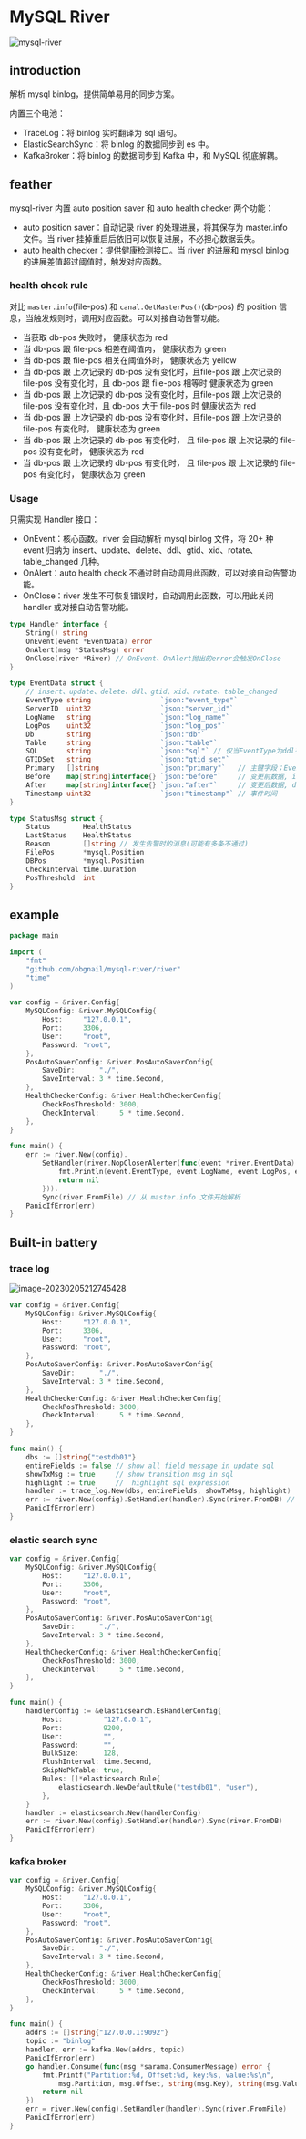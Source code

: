 # MySQL River

![mysql-river](assets/mysql-river.png)

## introduction

解析 mysql binlog，提供简单易用的同步方案。

内置三个电池：

- TraceLog：将 binlog 实时翻译为 sql 语句。
- ElasticSearchSync：将 binlog 的数据同步到 es 中。
- KafkaBroker：将 binlog 的数据同步到 Kafka 中，和 MySQL 彻底解耦。



## feather

mysql-river 内置 auto position saver 和 auto health checker 两个功能：

- auto position saver：自动记录 river 的处理进展，将其保存为 master.info 文件。当 river 挂掉重启后依旧可以恢复进展，不必担心数据丢失。
- auto health checker：提供健康检测接口。当 river 的进展和 mysql binlog 的进展差值超过阈值时，触发对应函数。



### health check rule

对比 `master.info`(file-pos) 和 `canal.GetMasterPos()`(db-pos) 的 position 信息，当触发规则时，调用对应函数。可以对接自动告警功能。

- 当获取 db-pos 失败时， 健康状态为 red
- 当 db-pos 跟 file-pos 相差在阈值内， 健康状态为 green
- 当 db-pos 跟 file-pos 相关在阈值外时， 健康状态为 yellow
- 当 db-pos 跟 上次记录的 db-pos 没有变化时，且file-pos 跟 上次记录的 file-pos 没有变化时，且 db-pos  跟  file-pos 相等时 健康状态为 green
- 当 db-pos 跟 上次记录的 db-pos 没有变化时，且file-pos 跟 上次记录的 file-pos 没有变化时，且 db-pos  大于  file-pos 时 健康状态为 red
- 当 db-pos 跟 上次记录的 db-pos 没有变化时，且file-pos 跟 上次记录的 file-pos 有变化时， 健康状态为 green
- 当 db-pos 跟 上次记录的 db-pos 有变化时， 且 file-pos 跟 上次记录的 file-pos 没有变化时， 健康状态为 red
- 当 db-pos 跟 上次记录的 db-pos 有变化时， 且 file-pos 跟 上次记录的 file-pos 有变化时， 健康状态为 green



### Usage

只需实现 Handler 接口：

- OnEvent：核心函数。river 会自动解析 mysql binlog 文件，将 20+ 种 event 归纳为 insert、update、delete、ddl、gtid、xid、rotate、table_changed 几种。
- OnAlert：auto health check 不通过时自动调用此函数，可以对接自动告警功能。
- OnClose：river 发生不可恢复错误时，自动调用此函数，可以用此关闭 handler 或对接自动告警功能。

```go
type Handler interface {
	String() string
	OnEvent(event *EventData) error
	OnAlert(msg *StatusMsg) error
	OnClose(river *River) // OnEvent、OnAlert抛出的error会触发OnClose
}
```

```go
type EventData struct {
	// insert、update、delete、ddl、gtid、xid、rotate、table_changed
	EventType string                 `json:"event_type"`
	ServerID  uint32                 `json:"server_id"`
	LogName   string                 `json:"log_name"`
	LogPos    uint32                 `json:"log_pos"`
	Db        string                 `json:"db"`
	Table     string                 `json:"table"`
	SQL       string                 `json:"sql"` // 仅当EventType为ddl有值
	GTIDSet   string                 `json:"gtid_set"`
	Primary   []string               `json:"primary"`   // 主键字段；EventType为insert、update、delete时有值
	Before    map[string]interface{} `json:"before"`    // 变更前数据, insert 类型的 before 为空
	After     map[string]interface{} `json:"after"`     // 变更后数据, delete 类型的 after 为空
	Timestamp uint32                 `json:"timestamp"` // 事件时间
}
```

```go
type StatusMsg struct {
	Status        HealthStatus
	LastStatus    HealthStatus
	Reason        []string // 发生告警时的消息(可能有多条不通过)
	FilePos       *mysql.Position
	DBPos         *mysql.Position
	CheckInterval time.Duration
	PosThreshold  int
}
```



## example

```go
package main

import (
	"fmt"
	"github.com/obgnail/mysql-river/river"
	"time"
)

var config = &river.Config{
	MySQLConfig: &river.MySQLConfig{
		Host:     "127.0.0.1",
		Port:     3306,
		User:     "root",
		Password: "root",
	},
	PosAutoSaverConfig: &river.PosAutoSaverConfig{
		SaveDir:      "./",
		SaveInterval: 3 * time.Second,
	},
	HealthCheckerConfig: &river.HealthCheckerConfig{
		CheckPosThreshold: 3000,
		CheckInterval:     5 * time.Second,
	},
}

func main() {
	err := river.New(config).
		SetHandler(river.NopCloserAlerter(func(event *river.EventData) error {
			fmt.Println(event.EventType, event.LogName, event.LogPos, event.Before, event.After)
			return nil
		})).
		Sync(river.FromFile) // 从 master.info 文件开始解析
	PanicIfError(err)
}
```



## Built-in battery

### trace log

![image-20230205212745428](assets/image-20230205212745428.png)

```go
var config = &river.Config{
	MySQLConfig: &river.MySQLConfig{
		Host:     "127.0.0.1",
		Port:     3306,
		User:     "root",
		Password: "root",
	},
	PosAutoSaverConfig: &river.PosAutoSaverConfig{
		SaveDir:      "./",
		SaveInterval: 3 * time.Second,
	},
	HealthCheckerConfig: &river.HealthCheckerConfig{
		CheckPosThreshold: 3000,
		CheckInterval:     5 * time.Second,
	},
}

func main() {
	dbs := []string{"testdb01"}
	entireFields := false // show all field message in update sql
	showTxMsg := true     // show transition msg in sql
	highlight := true     //  highlight sql expression
	handler := trace_log.New(dbs, entireFields, showTxMsg, highlight)
	err := river.New(config).SetHandler(handler).Sync(river.FromDB) // 从最新位置开始解析
	PanicIfError(err)
}
```



### elastic search sync

```go
var config = &river.Config{
	MySQLConfig: &river.MySQLConfig{
		Host:     "127.0.0.1",
		Port:     3306,
		User:     "root",
		Password: "root",
	},
	PosAutoSaverConfig: &river.PosAutoSaverConfig{
		SaveDir:      "./",
		SaveInterval: 3 * time.Second,
	},
	HealthCheckerConfig: &river.HealthCheckerConfig{
		CheckPosThreshold: 3000,
		CheckInterval:     5 * time.Second,
	},
}

func main() {
	handlerConfig := &elasticsearch.EsHandlerConfig{
		Host:          "127.0.0.1",
		Port:          9200,
		User:          "",
		Password:      "",
		BulkSize:      128,
		FlushInterval: time.Second,
		SkipNoPkTable: true,
		Rules: []*elasticsearch.Rule{
			elasticsearch.NewDefaultRule("testdb01", "user"),
		},
	}
	handler := elasticsearch.New(handlerConfig)
	err := river.New(config).SetHandler(handler).Sync(river.FromDB)
	PanicIfError(err)
}
```



### kafka broker

```go
var config = &river.Config{
	MySQLConfig: &river.MySQLConfig{
		Host:     "127.0.0.1",
		Port:     3306,
		User:     "root",
		Password: "root",
	},
	PosAutoSaverConfig: &river.PosAutoSaverConfig{
		SaveDir:      "./",
		SaveInterval: 3 * time.Second,
	},
	HealthCheckerConfig: &river.HealthCheckerConfig{
		CheckPosThreshold: 3000,
		CheckInterval:     5 * time.Second,
	},
}

func main() {
	addrs := []string{"127.0.0.1:9092"}
	topic := "binlog"
	handler, err := kafka.New(addrs, topic)
	PanicIfError(err)
	go handler.Consume(func(msg *sarama.ConsumerMessage) error {
		fmt.Printf("Partition:%d, Offset:%d, key:%s, value:%s\n",
			msg.Partition, msg.Offset, string(msg.Key), string(msg.Value))
		return nil
	})
	err = river.New(config).SetHandler(handler).Sync(river.FromFile)
	PanicIfError(err)
}
```

